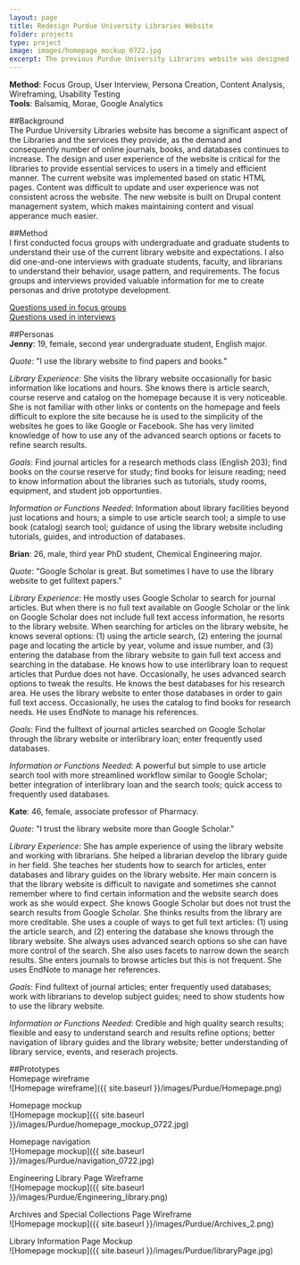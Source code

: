 ```yaml
---
layout: page
title: Redesign Purdue University Libraries Website
folder: projects
type: project
image: images/homepage_mockup_0722.jpg
excerpt: The previous Purdue University Libraries website was designed several years ago. It was based on static HTML pages and there are usability issues like consistency and outdated content. A redesign is needed to introduce a content management system to establish a consistent content strategy. The redesign also needs to meet users' expectation of a modern, sleek, and simple user interface for information discovery and use of the library services. I worked as a user experience researcher/designer to lead the redesign effort. I applied a typical user-centered design process for this project, starting from user research, persona creation, prototyping, implementation, and user testing.
---
```


**Method**: Focus Group, User Interview, Persona Creation, Content Analysis, Wireframing, Usability Testing    
**Tools**: Balsamiq, Morae, Google Analytics

##Background  
The Purdue University Libraries website has become a significant aspect of the Libraries and the services they provide, as the demand and consequently number of online journals, books, and databases continues to increase. The design and user experience of the website is critical for the libraries to provide essential services to users in a timely and efficient manner. The current website was implemented based on static HTML pages. Content was difficult to update and user experience was not consistent across the website. The new website is built on Drupal content management system, which makes maintaining content and visual apperance much easier.

##Method    
I first conducted focus groups with undergraduate and graduate students to understand their use of the current library website and expectations. I also did one-and-one interviews with graduate students, faculty, and librarians to understand their behavior, usage pattern, and requirements. The focus groups and interviews provided valuable information for me to create personas and drive prototype development.  

[Questions used in focus groups](/assets/FocusGroupScript.pdf)      
[Questions used in interviews](/assets/UserInterviewScript.pdf)  

##Personas  
**Jenny**: 19, female, second year undergraduate student, English major.  

*Quote*: "I use the library website to find papers and books."

*Library Experience*: She visits the library website occasionally for basic information like locations and hours. She knows there is article search, course reserve and catalog on the homepage because it is very noticeable. She is not familiar with other links or contents on the homepage and feels difficult to explore the site because he is used to the simplicity of the websites he goes to like Google or Facebook. She has very limited knowledge of how to use any of the advanced search options or facets to refine search results.

*Goals*: Find journal articles for a research methods class (English 203); find books on the course reserve for study; find books for leisure reading; need to know information about the libraries such as tutorials, study rooms, equipment, and student job opportunties.

*Information or Functions Needed*: Information about library facilities beyond just locations and hours; a simple to use article search tool; a simple to use book (catalog) search tool; guidance of using the library website including tutorials, guides, and introduction of databases.  


**Brian**: 26, male, third year PhD student, Chemical Engineering major.

*Quote*: "Google Scholar is great. But sometimes I have to use the library website to get fulltext papers."

*Library Experience*: He mostly uses Google Scholar to search for journal articles. But when there is no full text available on Google Scholar or the link on Google Scholar does not include full text access information, he resorts to the library website. When searching for articles on the library website, he knows several options: (1) using the article search, (2) entering the journal page and locating the article by year, volume and issue number, and (3) entering the database from the library website to gain full text access and searching in the database. He knows how to use interlibrary loan to request articles that Purdue does not have. Occasionally, he uses advanced search options to tweak the results. He knows the best databases for his research area. He uses the library website to enter those databases in order to gain full text access. Occasionally, he uses the catalog to find books for research needs. He uses EndNote to manage his references.

*Goals*: Find the fulltext of journal articles searched on Google Scholar through the library website or interlibrary loan; enter frequently used databases.

*Information or Functions Needed*: A powerful but simple to use article search tool with more streamlined workflow similar to Google Scholar; better integration of interlibrary loan and the search tools; quick access to frequently used databases.


**Kate**: 46, female, associate professor of Pharmacy.

*Quote*: "I trust the library website more than Google Scholar."

*Library Experience*: She has ample experience of using the library website and working with librarians. She helped a librarian develop the library guide in her field. She teaches her students how to search for articles, enter databases and library guides on the library website. Her main concern is that the library website is difficult to navigate and sometimes she cannot remember where to find certain information and the website search does work as she would expect. She knows Google Scholar but does not trust the search results from Google Scholar. She thinks results from the library are more creditable. She uses a couple of ways to get full text articles: (1) using the article search, and (2) entering the database she knows through the library website. She always uses advanced search options so she can have more control of the search. She also uses facets to narrow down the search results. She enters journals to browse articles but this is not frequent. She uses EndNote to manage her references.

*Goals*: Find fulltext of journal articles; enter frequently used databases; work with librarians to develop subject guides; need to show students how to use the library website.

*Information or Functions Needed*: Credible and high quality search results; flexible and easy to understand search and results refine options; better navigation of library guides and the library website; better understanding of library service, events, and reserach projects.


##Prototypes  
Homepage wireframe  
![Homepage wireframe]({{ site.baseurl }}/images/Purdue/Homepage.png)

Homepage mockup  
![Homepage mockup]({{ site.baseurl }}/images/Purdue/homepage_mockup_0722.jpg)

Homepage navigation  
![Homepage mockup]({{ site.baseurl }}/images/Purdue/navigation_0722.jpg)

Engineering Library Page Wireframe  
![Homepage mockup]({{ site.baseurl }}/images/Purdue/Engineering_library.png)

Archives and Special Collections Page Wireframe  
![Homepage mockup]({{ site.baseurl }}/images/Purdue/Archives_2.png)

Library Information Page Mockup  
![Homepage mockup]({{ site.baseurl }}/images/Purdue/libraryPage.jpg)
